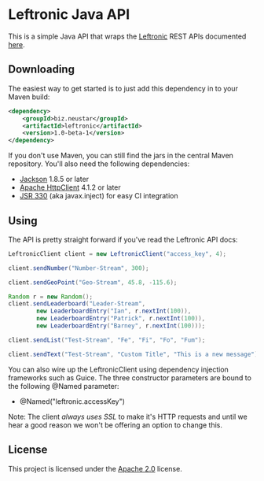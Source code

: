 Leftronic Java API
==================

This is a simple Java API that wraps the [Leftronic](http://leftronic.com/) REST APIs documented [here](https://beta.leftronic.com/api/).

Downloading
-----------

The easiest way to get started is to just add this dependency in to your Maven build:

```xml
<dependency>
    <groupId>biz.neustar</groupId>
    <artifactId>leftronic</artifactId>
    <version>1.0-beta-1</version>
</dependency>
```

If you don't use Maven, you can still find the jars in the central Maven repository. You'll also need the following dependencies:

 - [Jackson](http://jackson.codehaus.org/) 1.8.5 or later
 - [Apache HttpClient](http://hc.apache.org/httpcomponents-client-ga/) 4.1.2 or later
 - [JSR 330](http://code.google.com/p/atinject/) (aka javax.inject) for easy CI integration

Using
-----

The API is pretty straight forward if you've read the Leftronic API docs:

```java
LeftronicClient client = new LeftronicClient("access_key", 4);

client.sendNumber("Number-Stream", 300);

client.sendGeoPoint("Geo-Stream", 45.8, -115.6);

Random r = new Random();
client.sendLeaderboard("Leader-Stream",
        new LeaderboardEntry("Ian", r.nextInt(100)),
        new LeaderboardEntry("Patrick", r.nextInt(100)),
        new LeaderboardEntry("Barney", r.nextInt(100)));

client.sendList("Test-Stream", "Fe", "Fi", "Fo", "Fum");

client.sendText("Test-Stream", "Custom Title", "This is a new message");
```

You can also wire up the LeftronicClient using dependency injection frameworks such as Guice. The three constructor parameters are bound to the following @Named parameter:

 - @Named("leftronic.accessKey")

Note: The client *always uses SSL* to make it's HTTP requests and until we hear a good reason we won't be offering an option to change this.

License
-------

This project is licensed under the [Apache 2.0](http://www.apache.org/licenses/LICENSE-2.0.html) license.
